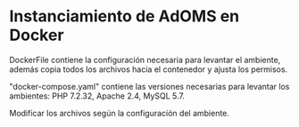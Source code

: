 # Instanciamiento de AdOMS en Docker
DockerFile contiene la configuración necesaria para levantar el
ambiente, además copia todos los archivos hacia el contenedor y 
ajusta los permisos.

"docker-compose.yaml" contiene las versiones necesarias para 
levantar los ambientes: PHP 7.2.32, Apache 2.4, MySQL 5.7.

Modificar los archivos según la configuración del ambiente.
